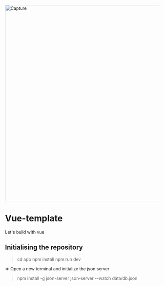 
<img width="1353" height="641" alt="Capture" src="https://github.com/user-attachments/assets/5f23b9ed-d5e6-414f-a6cd-234b530a3665" />









# Vue-template
Let's build with vue

## Initialising the repository
> cd app
> npm install
> npm run dev

=> Open a new terminal and initialize the json server
> npm install -g json-server
> json-server --watch data/db.json
